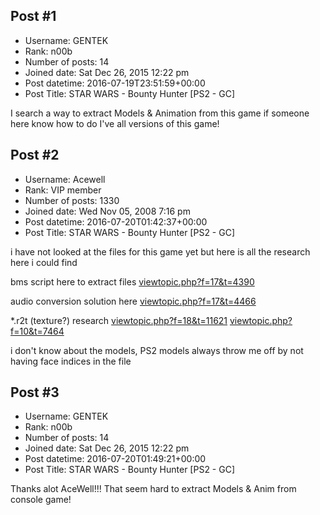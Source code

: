 ## Post #1
- Username: GENTEK
- Rank: n00b
- Number of posts: 14
- Joined date: Sat Dec 26, 2015 12:22 pm
- Post datetime: 2016-07-19T23:51:59+00:00
- Post Title: STAR WARS - Bounty Hunter [PS2 - GC]

I search a way to extract Models & Animation from this game if someone here know how to do I've all versions of this game!
## Post #2
- Username: Acewell
- Rank: VIP member
- Number of posts: 1330
- Joined date: Wed Nov 05, 2008 7:16 pm
- Post datetime: 2016-07-20T01:42:37+00:00
- Post Title: STAR WARS - Bounty Hunter [PS2 - GC]

i have not looked at the files for this game yet but here is all the research here i could find  

bms script here to extract files
[viewtopic.php?f=17&t=4390](http://forum.xentax.com/viewtopic.php?f=17&t=4390)

audio conversion solution here
[viewtopic.php?f=17&t=4466](http://forum.xentax.com/viewtopic.php?f=17&t=4466)

*.r2t (texture?) research
[viewtopic.php?f=18&t=11621](http://forum.xentax.com/viewtopic.php?f=18&t=11621)
[viewtopic.php?f=10&t=7464](http://forum.xentax.com/viewtopic.php?f=10&t=7464)

i don't know about the models, PS2 models always throw me off by not having face indices in the file
## Post #3
- Username: GENTEK
- Rank: n00b
- Number of posts: 14
- Joined date: Sat Dec 26, 2015 12:22 pm
- Post datetime: 2016-07-20T01:49:21+00:00
- Post Title: STAR WARS - Bounty Hunter [PS2 - GC]

Thanks alot AceWell!!!  That seem hard to extract Models & Anim from console game!
